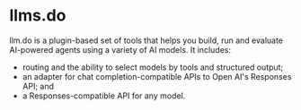 # llms.do

llm.do is a plugin-based set of tools that helps you build, run and evaluate AI-powered agents using a variety of AI models. It includes:

- routing and the ability to select models by tools and structured output;
- an adapter for chat completion-compatible APIs to Open AI's Responses API; and
- a Responses-compatible API for any model.
